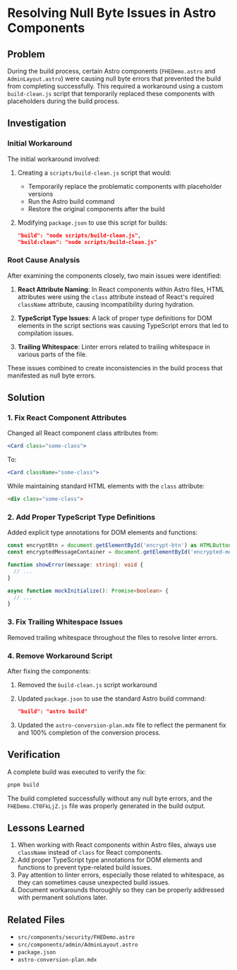 # Resolving Null Byte Issues in Astro Components

## Problem

During the build process, certain Astro components (`FHEDemo.astro` and `AdminLayout.astro`) were causing null byte errors that prevented the build from completing successfully. This required a workaround using a custom `build-clean.js` script that temporarily replaced these components with placeholders during the build process.

## Investigation

### Initial Workaround

The initial workaround involved:

1. Creating a `scripts/build-clean.js` script that would:
   - Temporarily replace the problematic components with placeholder versions
   - Run the Astro build command
   - Restore the original components after the build

2. Modifying `package.json` to use this script for builds:

   ```json
   "build": "node scripts/build-clean.js",
   "build:clean": "node scripts/build-clean.js"
   ```

### Root Cause Analysis

After examining the components closely, two main issues were identified:

1. **React Attribute Naming**: In React components within Astro files, HTML attributes were using the `class` attribute instead of React's required `className` attribute, causing incompatibility during hydration.

2. **TypeScript Type Issues**: A lack of proper type definitions for DOM elements in the script sections was causing TypeScript errors that led to compilation issues.

3. **Trailing Whitespace**: Linter errors related to trailing whitespace in various parts of the file.

These issues combined to create inconsistencies in the build process that manifested as null byte errors.

## Solution

### 1. Fix React Component Attributes

Changed all React component class attributes from:

```jsx
<Card class="some-class">
```

To:

```jsx
<Card className="some-class">
```

While maintaining standard HTML elements with the `class` attribute:

```html
<div class="some-class">
```

### 2. Add Proper TypeScript Type Definitions

Added explicit type annotations for DOM elements and functions:

```typescript
const encryptBtn = document.getElementById('encrypt-btn') as HTMLButtonElement;
const encryptedMessageContainer = document.getElementById('encrypted-message-container') as HTMLDivElement;

function showError(message: string): void {
  // ...
}

async function mockInitialize(): Promise<boolean> {
  // ...
}
```

### 3. Fix Trailing Whitespace Issues

Removed trailing whitespace throughout the files to resolve linter errors.

### 4. Remove Workaround Script

After fixing the components:

1. Removed the `build-clean.js` script workaround
2. Updated `package.json` to use the standard Astro build command:

   ```json
   "build": "astro build"
   ```

3. Updated the `astro-conversion-plan.mdx` file to reflect the permanent fix and 100% completion of the conversion process.

## Verification

A complete build was executed to verify the fix:

```bash
pnpm build
```

The build completed successfully without any null byte errors, and the `FHEDemo.CT0FkLjZ.js` file was properly generated in the build output.

## Lessons Learned

1. When working with React components within Astro files, always use `className` instead of `class` for React components.
2. Add proper TypeScript type annotations for DOM elements and functions to prevent type-related build issues.
3. Pay attention to linter errors, especially those related to whitespace, as they can sometimes cause unexpected build issues.
4. Document workarounds thoroughly so they can be properly addressed with permanent solutions later.

## Related Files

- `src/components/security/FHEDemo.astro`
- `src/components/admin/AdminLayout.astro`
- `package.json`
- `astro-conversion-plan.mdx`
